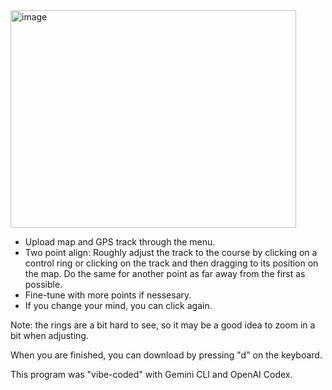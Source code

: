 <img width="457" height="348" alt="image" src="https://github.com/user-attachments/assets/c5f0ef62-c5e3-49f6-a5be-6d046f6acdc2" />

* Upload map and GPS track through the menu.
* Two point align: Roughly adjust the track to the course by clicking on a control ring or clicking on the track and then dragging to its position on the map. Do the same for another point as far away from the first as possible.
* Fine-tune with more points if nessesary.
* If you change your mind, you can click again.

Note: the rings are a bit hard to see, so it may be a good idea to zoom in a bit when adjusting.

When you are finished, you can download by pressing "d" on the keyboard.

This program was "vibe-coded" with Gemini CLI and OpenAI Codex. 
